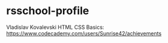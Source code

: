 # rsschool-profile
Vladislav Kovalevski 
HTML CSS Basics: https://www.codecademy.com/users/Sunrise42/achievements
